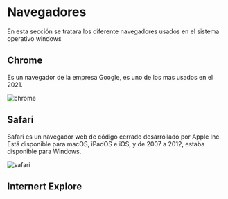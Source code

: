 # Navegadores

En esta sección se tratara los diferente navegadores usados en el sistema operativo windows

## Chrome
Es un navegador de la empresa Google, es uno de los mas usados en el 2021.

![chrome](https://www.bing.com/th?id=AMMS_f032b8ca2ccf62144136791c4e1e9367&w=120&h=120&c=5&rs=1&o=6&pid=SANGAM)
## Safari
Safari es un navegador web de código cerrado desarrollado por Apple Inc. Está disponible para macOS, iPadOS e iOS, y de 2007 a 2012, estaba disponible para Windows.

![safari]()

## Internert Explore 
